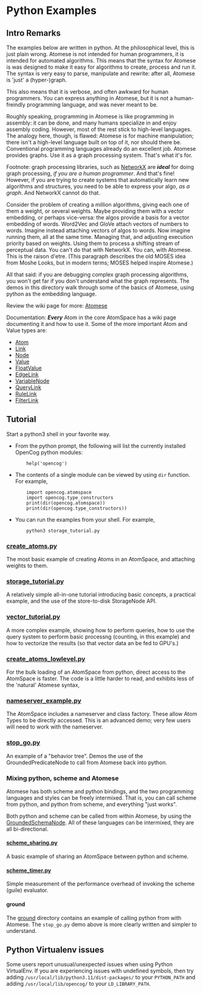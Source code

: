 # Python Examples

## Intro Remarks
The examples below are written in python. At the philosophical level,
this is just plain wrong. Atomese is not intended for human programmers,
it is intended for automated algorithms. This means that the syntax for
Atomese is was designed to make it easy for algorithms to create,
process and run it. The syntax is very easy to parse, manipulate
and rewrite: after all, Atomese is 'just' a (hyper-)graph.

This also means that it is verbose, and often awkward for human
programmers. You can express anything in Atomese, but it is not
a human-freindly programming language, and was never meant to be.

Roughly speaking, programming in Atomese is like programming in
assembly: it can be done, and many humans specialize in and enjoy
assembly coding. However, most of the rest stick to high-level
languages.  The analogy here, though, is flawed: Atomese is for
machine manipulation; there isn't a high-level language built on
top of it, nor should there be. Conventional programming languages
already do an excellent job. Atomese provides graphs. Use it as
a graph processing system.  That's what it's for.

Footnote: graph processing libraries, such as
[NetworkX](https://networkx.org/) are ***ideal*** for doing graph
processing, *if you are a human programmer*. And that's fine!  However,
if you are trying to create systems that automatically learn new
algorithms and structures, you need to be able to express your algo,
*as a graph*. And NetworkX cannot do that.

Consider the problem of creating a million algorithms, giving each one
of them a weight, or several weights. Maybe providing them with a vector
embedding, or perhaps vice-versa: the algos provide a basis for a vector
embedding of words. Word2Vec and GloVe attach vectors of numbers to
words. Imagine instead attaching vectors of algos to words. Now imagine
running them, all at the same time. Managing that, and adjusting
execution priority based on weights. Using them to process a shifting
stream of perceptual data. You can't do that with NetworkX. You can,
with Atomese. This is the raison d'etre. (This paragraph describes
the old MOSES idea from Moshe Looks, but in modern terms; MOSES helped
inspire Atomese.)

All that said: if you are debugging complex graph processing algorithms,
you won't get far if you don't understand what the graph represents.
The demos in this directory walk through some of the basics of Atomese,
using python as the embedding language.

Review the wiki page for more:
[Atomese](https://wiki.opencog.org/w/Atomese)

Documentation: ***Every*** Atom in the core AtomSpace has a wiki page
documenting it and how to use it. Some of the more important Atom and
Value types are:
* [Atom](https://wiki.opencog.org/w/Atom)
* [Link](https://wiki.opencog.org/w/Link)
* [Node](https://wiki.opencog.org/w/Node)
* [Value](https://wiki.opencog.org/w/Value)
* [FloatValue](https://wiki.opencog.org/w/FloatValue)
* [EdgeLink](https://wiki.opencog.org/w/EdgeLink)
* [VariableNode](https://wiki.opencog.org/w/VariableNode)
* [QueryLink](https://wiki.opencog.org/w/QueryLink)
* [RuleLink](https://wiki.opencog.org/w/RuleLink)
* [FilterLink](https://wiki.opencog.org/w/FilterLink)

## Tutorial
Start a python3 shell in your favorite way.

* From the python prompt, the following will list the currently
  installed OpenCog python modules:
  ```
      help('opencog')
  ```

* The contents of a single module can be viewed by using `dir` function.
  For example,
  ```
      import opencog.atomspace
      import opencog.type_constructors
      print(dir(opencog.atomspace))
      print(dir(opencog.type_constructors))
  ```

* You can run the examples from your shell. For example,
  ```
      python3 storage_tutorial.py
  ```

### [create_atoms.py](create_atoms.py)
The most basic example of creating Atoms in an AtomSpace, and attaching
weights to them.

### [storage_tutorial.py](storage_tutorial.py)
A relatively simple all-in-one tutorial introducing basic concepts,
a practical example, and the use of the store-to-disk StorageNode API.

### [vector_tutorial.py](vector_tutorial.py)
A more complex example, showing how to perform queries, how to use the
query system to perform basic processng (counting, in this example) and
how to vectorize the results (so that vector data an be fed to GPU's.)

### [create_atoms_lowlevel.py](create_atoms_lowlevel.py)
For the bulk loading of an AtomSpace from python, direct access
to the AtomSpace is faster. The code is a little harder to read,
and exhibits less of the 'natural' Atomese syntax,

### [nameserver_example.py](nameserver_example.py)
The AtomSpace includes a nameserver and class factory. These allow
Atom Types to be directly accessed. This is an advanced demo; very
few users will need to work with the nameserver.

### [stop_go.py](stop_go.py)
An example of a "behavior tree". Demos the use of the
GroundedPredicateNode to call from Atomese back into python.


### Mixing python, scheme and Atomese
Atomese has both scheme and python bindings, and the two programming
languages and styles can be freely intermixed. That is, you can call
scheme from python, and python from scheme, and everything "just works".

Both python and scheme can be called from within Atomese, by using
the [GroundedSchemaNode](https://wiki.opencog.org/w/GroundedSchemaNode).
All of these languages can be intermixed, they are all bi-directional.

#### [scheme_sharing.py](scheme_sharing.py)
A basic example of sharing an AtomSpace between python and scheme.

#### [scheme_timer.py](scheme_timer.py)
Simple measurement of the performance overhead of invoking the scheme
(guile) evaluator.

#### ground
The [ground](ground) directory contains an example of calling python
from with Atomese.  The `stop_go.py` demo above is more clearly written
and simpler to understand.

## Python Virtualenv issues
Some users report unusual/unexpected issues when using Python VirtualEnv.
If you are experiencing issues with undefined symbols, then try adding
`/usr/local/lib/python3.11/dist-packages/` to your `PYTHON_PATH` and
adding `/usr/local/lib/opencog/` to your `LD_LIBRARY_PATH`.
